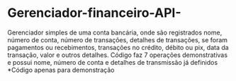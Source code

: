 # Gerenciador-financeiro-API-
Gerenciador simples de uma conta bancária, onde são registrados nome, número de conta, número de transações, detalhes de transações, se foram pagamentos ou recebimentos, transações no crédito, débito ou pix, data da transação, valor e outros detalhes.
Código faz 7 operações demonstrativas e possui nome, número de conta e detalhes de transmissão já definidos
*Código apenas para demonstração
